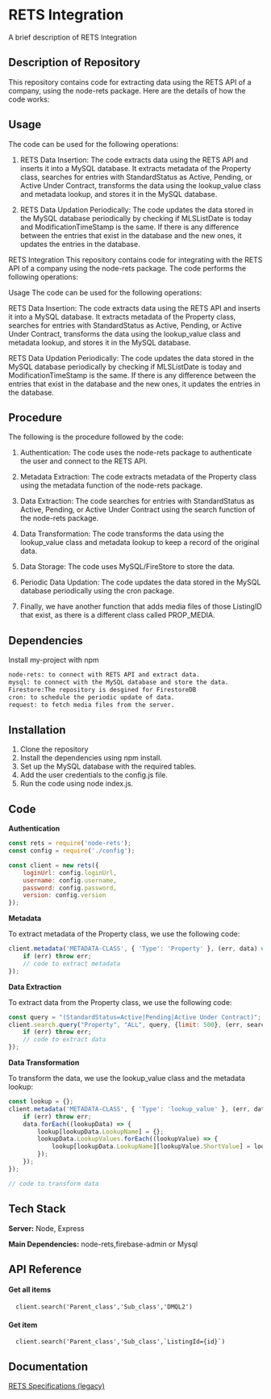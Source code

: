 
# RETS Integration

A brief description of RETS Integration






## Description of Repository

This repository contains code for extracting data using the RETS API of a company, using the node-rets package. Here are the details of how the code works:



## Usage


The code can be used for the following operations:

1. RETS Data Insertion: The code extracts data using the RETS API and inserts it into a MySQL database. It extracts metadata of the Property class, searches for entries with StandardStatus as Active, Pending, or Active Under Contract, transforms the data using the lookup_value class and metadata lookup, and stores it in the MySQL database.

2. RETS Data Updation Periodically: The code updates the data stored in the MySQL database periodically by checking if MLSListDate is today and ModificationTimeStamp is the same. If there is any difference between the entries that exist in the database and the new ones, it updates the entries in the database.


RETS Integration
This repository contains code for integrating with the RETS API of a company using the node-rets package. The code performs the following operations:

Usage
The code can be used for the following operations:

RETS Data Insertion: The code extracts data using the RETS API and inserts it into a MySQL database. It extracts metadata of the Property class, searches for entries with StandardStatus as Active, Pending, or Active Under Contract, transforms the data using the lookup_value class and metadata lookup, and stores it in the MySQL database.

RETS Data Updation Periodically: The code updates the data stored in the MySQL database periodically by checking if MLSListDate is today and ModificationTimeStamp is the same. If there is any difference between the entries that exist in the database and the new ones, it updates the entries in the database.

## Procedure
The following is the procedure followed by the code:

1. Authentication: The code uses the node-rets package to authenticate the user and connect to the RETS API.

2. Metadata Extraction: The code extracts metadata of the Property class using the metadata function of the node-rets package.

3. Data Extraction: The code searches for entries with StandardStatus as Active, Pending, or Active Under Contract using the search function of the node-rets package.

4. Data Transformation: The code transforms the data using the lookup_value class and metadata lookup to keep a record of the original data.

5. Data Storage: The code uses MySQL/FireStore to store the data.

6. Periodic Data Updation: The code updates the data stored in the MySQL database periodically using the cron package.

7. Finally, we have another function that adds media files of those ListingID that exist, as there is a different class called PROP_MEDIA.


## Dependencies

Install my-project with npm

```bash
node-rets: to connect with RETS API and extract data.
mysql: to connect with the MySQL database and store the data.
Firestore:The repository is desgined for FirestoreDB
cron: to schedule the periodic update of data.
request: to fetch media files from the server.
```
    


## Installation
1. Clone the repository
2. Install the dependencies using npm install.
3. Set up the MySQL database with the required tables.
4. Add the user credentials to the config.js file.
5. Run the code using node index.js.


## Code
**Authentication**

```javascript
const rets = require('node-rets');
const config = require('./config');

const client = new rets({
    loginUrl: config.loginUrl,
    username: config.username,
    password: config.password,
    version: config.version
});

```

**Metadata**

To extract metadata of the Property class, we use the following code:
```javascript
client.metadata('METADATA-CLASS', { 'Type': 'Property' }, (err, data) => {
    if (err) throw err;
    // code to extract metadata
});

```

**Data Extraction**

To extract data from the Property class, we use the following code:
```javascript
const query = "(StandardStatus=Active|Pending|Active Under Contract)";
client.search.query("Property", "ALL", query, {limit: 500}, (err, search) => {
    if (err) throw err;
    // code to extract data
});

```

**Data Transformation**

To transform the data, we use the lookup_value class and the metadata lookup:
```javascript
const lookup = {};
client.metadata('METADATA-CLASS', { 'Type': 'lookup_value' }, (err, data) => {
    if (err) throw err;
    data.forEach((lookupData) => {
        lookup[lookupData.LookupName] = {};
        lookupData.LookupValues.forEach((lookupValue) => {
            lookup[lookupData.LookupName][lookupValue.ShortValue] = lookupValue.LongValue;
        });
    });
});

// code to transform data

```



## Tech Stack


**Server:** Node, Express

**Main Dependencies:** node-rets,firebase-admin or Mysql



## API Reference

#### Get all items

```http
  client.search('Parent_class','Sub_class','DMQL2')
```



#### Get item

```http
  client.search('Parent_class','Sub_class',`ListingId={id}`)
```




## Documentation

[RETS Specifications (legacy)](https://www.reso.org/rets-specifications/#:~:text=The%20Real%20Estate%20Transaction%20Standard,nor%20is%20it%20a%20language.)

